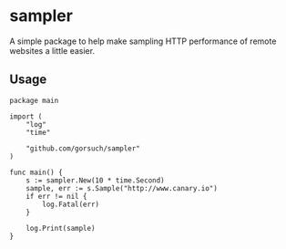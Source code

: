 sampler
=======

A simple package to help make sampling HTTP performance of remote websites a little easier.

## Usage

```golang
package main

import (
	"log"
	"time"

	"github.com/gorsuch/sampler"
)

func main() {
	s := sampler.New(10 * time.Second)
	sample, err := s.Sample("http://www.canary.io")
	if err != nil {
		log.Fatal(err)
	}

	log.Print(sample)
}
```
